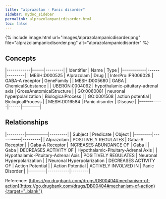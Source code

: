 ```yaml
---
title: "alprazolam - Panic disorder"
sidebar: mydoc_sidebar
permalink: alprazolampanicdisorder.html
toc: false 
---
```


{% include image.html url="images/alprazolampanicdisorder.png" file="alprazolampanicdisorder.png" alt="alprazolampanicdisorder" %}

## Concepts

|------------|------|---------|
| Identifier | Name | Type    |
|------------|------|---------|
| MESH:D000525 | Alprazolam | Drug |
| InterPro:IPR006028 | GABA-A receptor | GeneFamily |
| MESH:D005680 | GABA | ChemicalSubstance |
| UBERON:0004092 | hypothalamic-pituitary-adrenal axis | GrossAnatomicalStructure |
| GO:0060081 | neuronal hyperpolarization | BiologicalProcess |
| GO:0001508 | action potential | BiologicalProcess |
| MESH:D016584 | Panic disorder | Disease |
|------------|------|---------|

## Relationships

|---------|-----------|---------|
| Subject | Predicate | Object  |
|---------|-----------|---------|
| Alprazolam | POSITIVELY REGULATES | Gaba-A Receptor |
| Gaba-A Receptor | INCREASES ABUNDANCE OF | Gaba |
| Gaba | DECREASES ACTIVITY OF | Hypothalamic-Pituitary-Adrenal Axis |
| Hypothalamic-Pituitary-Adrenal Axis | POSITIVELY REGULATES | Neuronal Hyperpolarization |
| Neuronal Hyperpolarization | DECREASES ACTIVITY OF | Action Potential |
| Action Potential | ACTIVELY INVOLVED IN | Panic Disorder |
|---------|-----------|---------|

Reference: [https://go.drugbank.com/drugs/DB00404#mechanism-of-action](https://go.drugbank.com/drugs/DB00404#mechanism-of-action){:target="_blank"}
